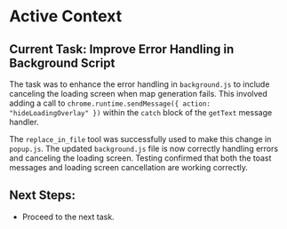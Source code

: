 # Active Context

## Current Task: Improve Error Handling in Background Script

The task was to enhance the error handling in `background.js` to include canceling the loading screen when map generation fails. This involved adding a call to `chrome.runtime.sendMessage({ action: "hideLoadingOverlay" })` within the `catch` block of the `getText` message handler.

The `replace_in_file` tool was successfully used to make this change in `popup.js`. The updated `background.js` file is now correctly handling errors and canceling the loading screen. Testing confirmed that both the toast messages and loading screen cancellation are working correctly.

## Next Steps:

- Proceed to the next task.
